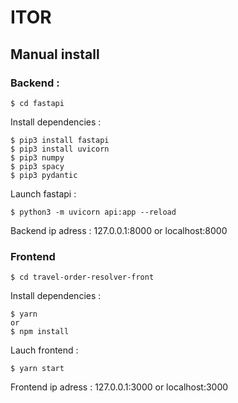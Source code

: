 # ITOR

## Manual install

### Backend :

    $ cd fastapi

Install dependencies :

    $ pip3 install fastapi
    $ pip3 install uvicorn
    $ pip3 numpy
    $ pip3 spacy
    $ pip3 pydantic

Launch fastapi :

    $ python3 -m uvicorn api:app --reload

Backend ip adress : 127.0.0.1:8000 or localhost:8000

### Frontend

    $ cd travel-order-resolver-front

Install dependencies :

    $ yarn
    or
    $ npm install

Lauch frontend :

    $ yarn start

Frontend ip adress : 127.0.0.1:3000 or localhost:3000
